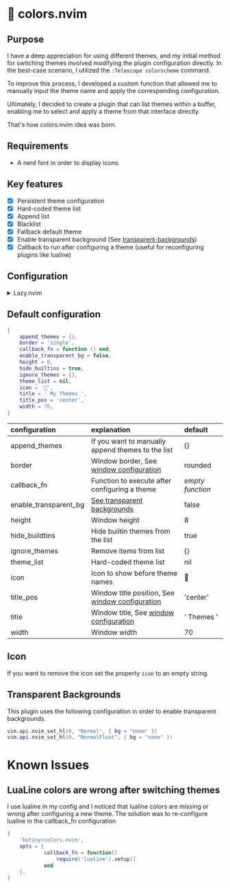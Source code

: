 # 🌈 colors.nvim

## Purpose

I have a deep appreciation for using different themes, and my initial method for switching themes involved modifying the plugin configuration directly. In the best-case scenario, I utilized the `:Telescope colorscheme` command.

To improve this process, I developed a custom function that allowed me to manually input the theme name and apply the corresponding configuration.

Ultimately, I decided to create a plugin that can list themes within a buffer, enabling me to select and apply a theme from that interface directly.

That's how colors.nvim idea was born.


## Requirements

- A nerd font in order to display icons.

## Key features

- [x] Persistent theme configuration
- [x] Hard-coded theme list
- [x] Append list
- [x] Blacklist
- [x] Fallback default theme
- [x] Enable transparent background (See [transparent-backgrounds](#transparent-backgrounds))
- [x] Callback to run after configuring a theme (useful for reconfiguring plugins like lualine)

## Configuration

<details>
<summary>Lazy.nvim</summary>

Example configuration with Lazy.nvim

```lua
{
    'kutiny/colors.nvim',
    opts = {
        enable_transparent_bg = true,
        fallback_theme_name = 'evergarden',
        hide_builtins = true,
        icon = '󱓞',
    },
    cmd = { 'ShowThemes', 'ToggleThemes' },
    init = function()
        vim.keymap.set('n', '<leader>t', '<cmd>ShowThemes<CR>', { silent = true })
        -- or
        vim.keymap.set('n', '<leader>t', '<cmd>ToggleThemes<CR>', { silent = true })
    end
}
```

</details>

## Default configuration

```lua
{
    append_themes = {},
    border = 'single',
    callback_fn = function () end,
    enable_transparent_bg = false,
    height = 8,
    hide_builtins = true,
    ignore_themes = {},
    theme_list = nil,
    icon = '',
    title = ' My Themes ',
    title_pos = 'center',
    width = 70,
}
```

|configuration|explanation|default|
|:-|:-|:-|
|append_themes|If you want to manually append themes to the list|{}|
|border|Window border, See [window configuration](https://neovim.io/doc/user/api.html#nvim_open_win())|rounded|
|callback_fn|Function to execute after configuring a theme|_empty function_|
|enable_transparent_bg|[See transparent backgrounds](#transparent-backgrounds)|false|
|height|Window height|8|
|hide_buildtins|Hide builtin themes from the list|true|
|ignore_themes|Remove items from list|{}|
|theme_list|Hard-coded theme list|nil|
|icon|Icon to show before theme names||
|title_pos|Window title position, See [window configuration](https://neovim.io/doc/user/api.html#nvim_open_win())|'center'|
|title|Window title, See [window configuration](https://neovim.io/doc/user/api.html#nvim_open_win())|' Themes '|
|width|Window width|70|

## Icon

If you want to remove the icon set the property `icon` to an empty string.

## Transparent Backgrounds

This plugin uses the following configuration in order to enable transparent backgrounds.

```lua
vim.api.nvim_set_hl(0, "Normal", { bg = "none" })
vim.api.nvim_set_hl(0, "NormalFloat", { bg = "none" })
```

# Known Issues

## LuaLine colors are wrong after switching themes

I use lualine in my config and I noticed that lualine colors are missing or wrong after configuring a new theme.
The solution was to re-configure lualine in the callback_fn configuration
```lua
{
    'kutiny/colors.nvim',
    opts = {
            callback_fn = function()
                require('lualine').setup()
            end
    },
}
```
